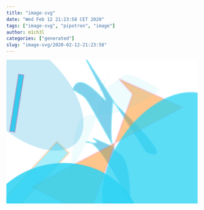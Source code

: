 ```yaml
---
title: "image-svg"
date: "Wed Feb 12 21:23:58 CET 2020"
tags: ["image-svg", "pipotron", "image"]
author: m1ch3l
categories: ["generated"]
slug: "image-svg/2020-02-12-21:23:58"
---
```


![](image.svg)
